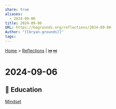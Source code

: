 ```yaml
---  
share: true  
aliases:  
  - 2024-09-06  
title: 2024-09-06  
URL: https://bagrounds.org/reflections/2024-09-06  
Author: "[[bryan-grounds]]"  
tags:   
---  
```

[Home](../index.md) > [Reflections](./index.md) | [⏮️](./2024-09-04.md) [⏭️](./2024-09-11.md)  
# 2024-09-06  
## 🧠 Education  
[Mindset](../books/mindset.md)  
